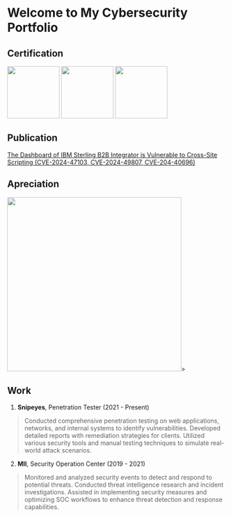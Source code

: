 # Welcome to My Cybersecurity Portfolio
## Certification
<img src="https://github.com/user-attachments/assets/ba349c21-2207-43fc-8677-c8bd631f2846" height=120> <img src="https://github.com/user-attachments/assets/08c7dc04-f660-4697-b396-1d033df3dd5b" height=120> <img src="https://github.com/user-attachments/assets/27d1ea99-f282-403b-b146-2f96c56c5a53" height=120>

## Publication
[The Dashboard of IBM Sterling B2B Integrator is Vulnerable to Cross-Site Scripting (CVE-2024-47103, CVE-2024-49807, CVE-204-40696)](https://www.ibm.com/support/pages/node/7182011)

## Apreciation
<img src="https://github.com/user-attachments/assets/27efdb69-34b8-49a1-b1f8-a5ccbc7a13d1" width=400>>

## Work
1. **Snipeyes**, Penetration Tester (2021 - Present)
> Conducted comprehensive penetration testing on web applications, networks, and internal systems to identify vulnerabilities. Developed detailed reports with remediation strategies for clients. Utilized various security tools and manual testing techniques to simulate real-world attack scenarios.
2. **MII**, Security Operation Center (2019 - 2021)
> Monitored and analyzed security events to detect and respond to potential threats. Conducted threat intelligence research and incident investigations. Assisted in implementing security measures and optimizing SOC workflows to enhance threat detection and response capabilities.


